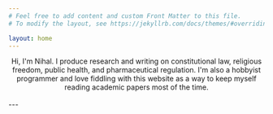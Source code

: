 ```yaml
---
# Feel free to add content and custom Front Matter to this file.
# To modify the layout, see https://jekyllrb.com/docs/themes/#overriding-theme-defaults

layout: home
---
```


<center>Hi, I'm Nihal. I produce research and writing on constitutional law, religious freedom, public health, and pharmaceutical regulation. I'm also a hobbyist programmer and love fiddling with this website as a way to keep myself reading academic papers most of the time.</center>

<br>
---